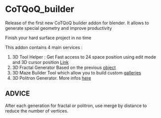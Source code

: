 # CoTQoQ_builder
Release of the first new CoTQoQ builder addon for blender. It allows to generate special geometry and improve productivity

Finish your hard surface project in no time

This addon contains 4 main services :

<ol>
  <li>3D Tool Helper : Get Fast access to 24 space position using edit mode and 3D cursor position <a href="https://github.com/E1LaeTID/3DToolHelperForBlender">Link</a></li>
  <li>3D Fractal Generator Based on the previous <a href="https://github.com/E1LaeTID/BlenderFractalAddon">object</a></li>
  <li>3D Maze Builder Tool which allow you to build custom <a href="https://github.com/E1LaeTID/BlenderMazeBuilderAddon">galleries</a></li>
  <li>3D Politron Generator. More infos <a href="https://github.com/E1LaeTID/BlenderMazeBuilderAddon">here</a></li>
</ol>

<h2>ADVICE</h2>
<p>After each generation for fractal or politron, use merge by distance to reduce the number of vertices.</p>

